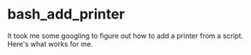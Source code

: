 # bash_add_printer
It took me some googling to figure out how to add a printer from a script. Here's what works for me.
